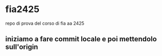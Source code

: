 # fia2425
repo di prova del corso di fia aa 2425

## iniziamo a fare commit locale e poi mettendolo sull'origin
